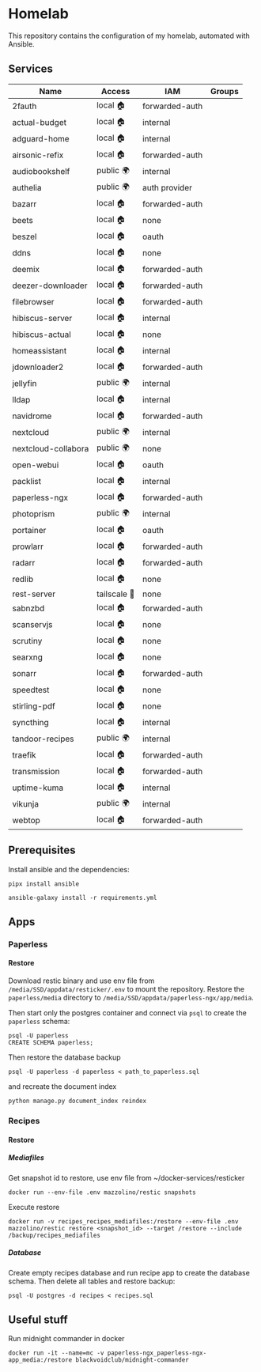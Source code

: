 # Homelab

This repository contains the configuration of my homelab, automated with Ansible.

## Services

| Name                | Access       | IAM            | Groups |
| ------------------- | ------------ | -------------- | ------ |
| 2fauth              | local 🏠     | forwarded-auth |        |
| actual-budget       | local 🏠     | internal       |        |
| adguard-home        | local 🏠     | internal       |        |
| airsonic-refix      | local 🏠     | forwarded-auth |        |
| audiobookshelf      | public 🌍    | internal       |        |
| authelia            | public 🌍    | auth provider  |        |
| bazarr              | local 🏠     | forwarded-auth |        |
| beets               | local 🏠     | none           |        |
| beszel              | local 🏠     | oauth          |        |
| ddns                | local 🏠     | none           |        |
| deemix              | local 🏠     | forwarded-auth |        |
| deezer-downloader   | local 🏠     | forwarded-auth |        |
| filebrowser         | local 🏠     | forwarded-auth |        |
| hibiscus-server     | local 🏠     | internal       |        |
| hibiscus-actual     | local 🏠     | none           |        |
| homeassistant       | local 🏠     | internal       |        |
| jdownloader2        | local 🏠     | forwarded-auth |        |
| jellyfin            | public 🌍    | internal       |        |
| lldap               | local 🏠     | internal       |        |
| navidrome           | local 🏠     | forwarded-auth |        |
| nextcloud           | public 🌍    | internal       |        |
| nextcloud-collabora | public 🌍    | none           |        |
| open-webui          | local 🏠     | oauth          |        |
| packlist            | local 🏠     | internal       |        |
| paperless-ngx       | local 🏠     | forwarded-auth |        |
| photoprism          | public 🌍    | internal       |        |
| portainer           | local 🏠     | oauth          |        |
| prowlarr            | local 🏠     | forwarded-auth |        |
| radarr              | local 🏠     | forwarded-auth |        |
| redlib              | local 🏠     | none           |        |
| rest-server         | tailscale 🔐 | none           |        |
| sabnzbd             | local 🏠     | forwarded-auth |        |
| scanservjs          | local 🏠     | none           |        |
| scrutiny            | local 🏠     | none           |        |
| searxng             | local 🏠     | none           |        |
| sonarr              | local 🏠     | forwarded-auth |        |
| speedtest           | local 🏠     | none           |        |
| stirling-pdf        | local 🏠     | none           |        |
| syncthing           | local 🏠     | internal       |        |
| tandoor-recipes     | public 🌍    | internal       |        |
| traefik             | local 🏠     | forwarded-auth |        |
| transmission        | local 🏠     | forwarded-auth |        |
| uptime-kuma         | local 🏠     | internal       |        |
| vikunja             | public 🌍    | internal       |        |
| webtop              | local 🏠     | forwarded-auth |        |

## Prerequisites

Install ansible and the dependencies:

```
pipx install ansible

ansible-galaxy install -r requirements.yml
```

## Apps

### Paperless

#### Restore

Download restic binary and use env file from `/media/SSD/appdata/resticker/.env` to mount the repository. Restore the `paperless/media` directory to `/media/SSD/appdata/paperless-ngx/app/media`.

Then start only the postgres container and connect via `psql` to create the `paperless` schema:

```
psql -U paperless
CREATE SCHEMA paperless;
```

Then restore the database backup

```
psql -U paperless -d paperless < path_to_paperless.sql
```

and recreate the document index

```
python manage.py document_index reindex
```

### Recipes

#### Restore

##### Mediafiles

Get snapshot id to restore, use env file from ~/docker-services/resticker

```
docker run --env-file .env mazzolino/restic snapshots
```

Execute restore

```
docker run -v recipes_recipes_mediafiles:/restore --env-file .env mazzolino/restic restore <snapshot_id> --target /restore --include /backup/recipes_mediafiles
```

##### Database

Create empty recipes database and run recipe app to create the database schema. Then delete all tables and restore backup:

```
psql -U postgres -d recipes < recipes.sql
```

## Useful stuff

Run midnight commander in docker

```
docker run -it --name=mc -v paperless-ngx_paperless-ngx-app_media:/restore blackvoidclub/midnight-commander
```
